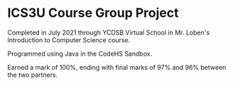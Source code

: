 # ICS3U Course Group Project

Completed in July 2021 through YCDSB Virtual School in Mr. Loben's Introduction to Computer Science course.

Programmed using Java in the CodeHS Sandbox.

Earned a mark of 100%, ending with final marks of 97% and 96% between the two partners.
